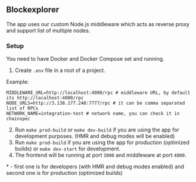 ## Blockexplorer

The app uses our custom Node.js middleware which acts as reverse proxy and support list of multiple nodes.

### Setup

You need to have Docker and Docker Compose set and running.

1. Create `.env` file in a root of a project.

Example:
```
MIDDLEWARE_URL=http://localhost:4000/rpc # middleware URL, by default its http://localhost:4000/rpc
NODE_URLS=http://3.138.177.248:7777/rpc # it can be comma separated list of RPCs
NETWORK_NAME=integration-test # network name, you can check it in chainspec
```

2. Run `make prod-build` or `make dev-build` if you are using the app for development purposes. (HMR and debug modes will be enabled)
3. Run `make prod-build` if you are using the app for production (optimized builds) or `make dev-start` for development. 
4. The frontend will be running at port `3000` and middleware at port `4000`.

\* - first one is for developers (with HMR and debug modes enabled) and second one is for production (optimized builds)

